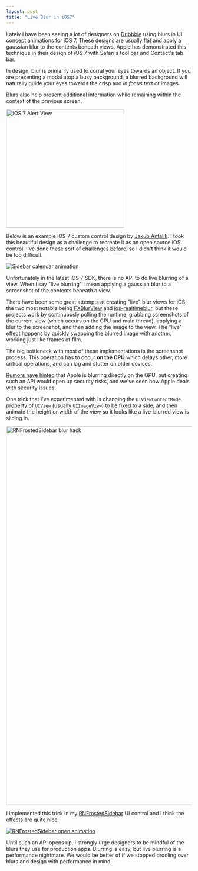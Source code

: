 ```yaml
---
layout: post
title: "Live Blur in iOS7"
---
```


Lately I have been seeing a lot of designers on [Dribbble](http://dribbble.com/search?q=ios+blur) using blurs in UI concept animations for iOS 7. These designs are usually flat and apply a gaussian blur to the contents beneath views. Apple has demonstrated this technique in their design of iOS 7 with Safari's tool bar and Contact's tab bar.

In design, blur is primarily used to corral your eyes towards an object. If you are presenting a modal atop a busy background, a blurred background will naturally guide your eyes towards the crisp and *in focus* text or images.

Blurs also help present additional information while remaining within the context of the previous screen.

[<img width="320" src="http://whoisryannystrom.com/img/2013-09-17/ios-7-message.jpg" alt="iOS 7 Alert View" />](http://whoisryannystrom.com/img/2013-09-17/ios-7-message.jpg)

Below is an example iOS 7 custom control design by [Jakub Antalik](https://twitter.com/Jakubantalik). I took this beautiful design as a challenge to recreate it as an open source iOS control. I've done these sort of challenges [before](https://github.com/rnystrom/RNRippleTableView), so I didn't think it would be too difficult.

[![Sidebar calendar animation](http://whoisryannystrom.com/img/2013-09-17/dribbble-frosted.gif)](https://twitter.com/Jakubantalik)

Unfortunately in the latest iOS 7 SDK, there is no API to do live blurring of a view. When I say "live blurring" I mean applying a gaussian blur to a screenshot of the contents beneath a view.

There have been some great attempts at creating "live" blur views for iOS, the two most notable being [FXBlurView](https://github.com/nicklockwood/FXBlurView) and [ios-realtimeblur](https://github.com/alexdrone/ios-realtimeblur), but these projects work by continuously polling the runtime, grabbing screenshots of the current view (which occurs on the CPU and main thread), applying a blur to the screenshot, and then adding the image to the view. The "live" effect happens by quickly swapping the blurred image with another, working just like frames of film.

The big bottleneck with most of these implementations is the screenshot process. This operation has to occur **on the CPU** which delays other, more critical operations, and can lag and stutter on older devices.

[Rumors have hinted](http://stackoverflow.com/a/17299759) that Apple is blurring directly on the GPU, but creating such an API would open up security risks, and we've seen how Apple deals with security issues.

One trick that I've experimented with is changing the <code>UIViewContentMode</code> property of <code>UIView</code> (usually <code>UIImageView</code>) to be fixed to a side, and then animate the height or width of the view so it looks like a live-blurred view is sliding in.

[<img src="http://whoisryannystrom.com/img/2013-09-17/animation-explanation.jpg" width="1024" alt="RNFrostedSidebar blur hack" />](http://whoisryannystrom.com/img/2013-09-17/animation-explanation.jpg)

I implemented this trick in my [RNFrostedSidebar](https://github.com/rnystrom/RNFrostedSidebar) UI control and I think the effects are quite nice.

[![RNFrostedSidebar open animation](http://whoisryannystrom.com/img/2013-09-17/open.gif)](http://whoisryannystrom.com/img/2013-09-17/open.gif)

Until such an API opens up, I strongly urge designers to be mindful of the blurs they use for production apps. Blurring is easy, but live blurring is a performance nightmare. We would be better of if we stopped drooling over blurs and design with performance in mind.